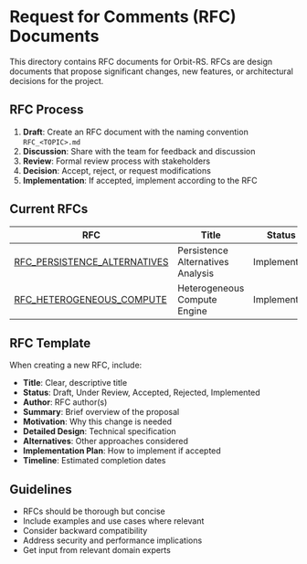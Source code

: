 # Request for Comments (RFC) Documents

This directory contains RFC documents for Orbit-RS. RFCs are design documents that propose significant changes, new features, or architectural decisions for the project.

## RFC Process

1. **Draft**: Create an RFC document with the naming convention `RFC_<TOPIC>.md`
2. **Discussion**: Share with the team for feedback and discussion
3. **Review**: Formal review process with stakeholders
4. **Decision**: Accept, reject, or request modifications
5. **Implementation**: If accepted, implement according to the RFC

## Current RFCs

| RFC | Title | Status | Author |
|-----|-------|--------|---------|
| [RFC_PERSISTENCE_ALTERNATIVES](./RFC_PERSISTENCE_ALTERNATIVES.md) | Persistence Alternatives Analysis | Implemented | Team |
| [RFC_HETEROGENEOUS_COMPUTE](./RFC_HETEROGENEOUS_COMPUTE.md) | Heterogeneous Compute Engine | Implemented | AI Agent, Ravindra Boddipalli |

## RFC Template

When creating a new RFC, include:

- **Title**: Clear, descriptive title
- **Status**: Draft, Under Review, Accepted, Rejected, Implemented
- **Author**: RFC author(s)
- **Summary**: Brief overview of the proposal
- **Motivation**: Why this change is needed
- **Detailed Design**: Technical specification
- **Alternatives**: Other approaches considered
- **Implementation Plan**: How to implement if accepted
- **Timeline**: Estimated completion dates

## Guidelines

- RFCs should be thorough but concise
- Include examples and use cases where relevant
- Consider backward compatibility
- Address security and performance implications
- Get input from relevant domain experts